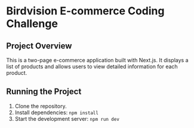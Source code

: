 # Birdvision E-commerce Coding Challenge

## Project Overview
This is a two-page e-commerce application built with Next.js. It displays a list of products and allows users to view detailed information for each product.

## Running the Project
1. Clone the repository.
2. Install dependencies: `npm install`
3. Start the development server: `npm run dev`
